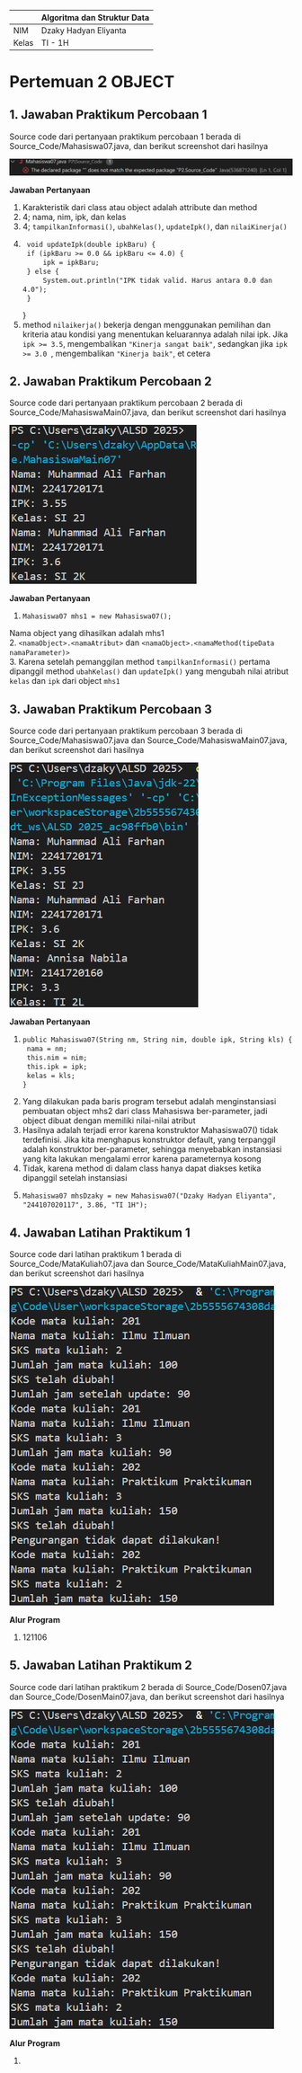 | | Algoritma dan Struktur Data|
|--|--|
| NIM | Dzaky Hadyan Eliyanta |
| Kelas | TI - 1H |

# Pertemuan 2 OBJECT

## 1. Jawaban Praktikum Percobaan 1

Source code dari pertanyaan praktikum percobaan 1 berada di Source_Code/Mahasiswa07.java, dan berikut screenshot dari hasilnya

![Screenshot](Assets/Screenshot%202025-02-21%20160513.png)

**Jawaban Pertanyaan**

1. Karakteristik dari class atau object adalah attribute dan method
2. 4; nama, nim, ipk, dan kelas
3. 4; `tampilkanInformasi()`, `ubahKelas()`, `updateIpk()`, dan `nilaiKinerja()`
4.      void updateIpk(double ipkBaru) {
        if (ipkBaru >= 0.0 && ipkBaru <= 4.0) {
            ipk = ipkBaru;
        } else {
            System.out.println("IPK tidak valid. Harus antara 0.0 dan 4.0");
        }
    }
5. method `nilaikerja()` bekerja dengan menggunakan pemilihan dan kriteria atau kondisi yang menentukan keluarannya adalah nilai ipk. Jika `ipk >= 3.5`, mengembalikan `"Kinerja sangat baik"`, sedangkan jika `ipk >= 3.0 `, mengembalikan `"Kinerja baik"`, et cetera

## 2. Jawaban Praktikum Percobaan 2

Source code dari pertanyaan praktikum percobaan 2 berada di Source_Code/MahasiswaMain07.java, dan berikut screenshot dari hasilnya

![Screenshot](Assets/Screenshot%202025-02-21%20161820.png)

**Jawaban Pertanyaan**

1.     Mahasiswa07 mhs1 = new Mahasiswa07();
Nama object yang dihasilkan adalah mhs1  
2. `<namaObject>.<namaAtribut>` dan `<namaObject>.<namaMethod(tipeData namaParameter)>`  
3. Karena setelah pemanggilan method `tampilkanInformasi()` pertama dipanggil method `ubahKelas()` dan `updateIpk()` yang mengubah nilai atribut `kelas` dan `ipk` dari object `mhs1`

## 3. Jawaban Praktikum Percobaan 3

Source code dari pertanyaan praktikum percobaan 3 berada di Source_Code/Mahasiswa07.java dan Source_Code/MahasiswaMain07.java, dan berikut screenshot dari hasilnya

![Screenshot](Assets/Screenshot%202025-02-21%20163526.png)

**Jawaban Pertanyaan**

1.     public Mahasiswa07(String nm, String nim, double ipk, String kls) {
        nama = nm;
        this.nim = nim;
        this.ipk = ipk;
        kelas = kls;
       }
2. Yang dilakukan pada baris program tersebut adalah menginstansiasi pembuatan object mhs2 dari class Mahasiswa ber-parameter, jadi object dibuat dengan memiliki nilai-nilai atribut
3. Hasilnya adalah terjadi error karena konstruktor Mahasiswa07() tidak terdefinisi. Jika kita menghapus konstruktor default, yang terpanggil adalah konstruktor ber-parameter, sehingga menyebabkan instansiasi yang kita lakukan mengalami error karena parameternya kosong
4. Tidak, karena method di dalam class hanya dapat diakses ketika dipanggil setelah instansiasi
5.     Mahasiswa07 mhsDzaky = new Mahasiswa07("Dzaky Hadyan Eliyanta", "244107020117", 3.86, "TI 1H");   

## 4. Jawaban Latihan Praktikum 1

Source code dari latihan praktikum 1 berada di Source_Code/MataKuliah07.java dan Source_Code/MataKuliahMain07.java, dan berikut screenshot dari hasilnya

![Screenshot](Assets/Screenshot%202025-02-24%20220725.png)

**Alur Program**

1. 121106

## 5. Jawaban Latihan Praktikum 2

Source code dari latihan praktikum 2 berada di Source_Code/Dosen07.java dan Source_Code/DosenMain07.java, dan berikut screenshot dari hasilnya

![Screenshot](Assets/Screenshot%202025-02-24%20220725.png)

**Alur Program**

1. 